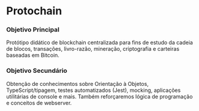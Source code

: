 # Protochain

### Objetivo Principal

<p> Protótipo didático de blockchain centralizada para fins de estudo da cadeia de blocos, transações, livro-razão, mineração, criptografia e carteiras baseadas em Bitcoin. </p>

### Objetivo Secundário

<p> Obtenção de conhecimentos sobre Orientação à Objetos, TypeScript/tipagem, testes automatizados (Jest), mocking, aplicações utilitárias de console e mais.
  Também reforçaremos lógica de programação e conceitos de webserver. </p>
